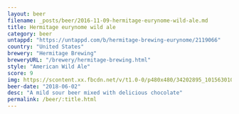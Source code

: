 ```yaml
---
layout: beer
filename: _posts/beer/2016-11-09-hermitage-eurynome-wild-ale.md
title: Hermitage eurynome wild ale
category: beer
untappd: "https://untappd.com/b/hermitage-brewing-eurynome/2119066"
country: "United States"
brewery: "Hermitage Brewing"
breweryURL: "/brewery/hermitage-brewing.html"
style: "American Wild Ale"
score: 9
img: https://scontent.xx.fbcdn.net/v/t1.0-0/p480x480/34202895_10156301084088745_3985438743963107328_n.jpg?_nc_cat=0&oh=4995d38fae6c9f36553e240c1207af0f&oe=5B7F7681
beer-date: "2018-06-02"
desc: "A mild sour beer mixed with delicious chocolate"
permalink: /beer/:title.html
---
```

